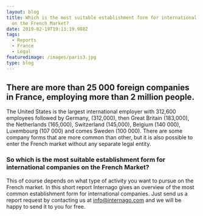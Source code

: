 ```yaml
---
layout: blog
title: Which is the most suitable establishment form for international companies
  on the French Market?
date: 2019-02-19T19:13:19.988Z
tags:
  - Reports
  - France
  - Legal
featuredimage: /images/paris3.jpg
type: blog
---
```

## There are more than 25 000 foreign companies in France, employing more than 2 million people. 
The United States is the largest international employer with 312,600 employees followed by Germany, (312,000), then Great Britain (183,000), the Netherlands (165,000), Switzerland (145,000), Belgium (140 000),  Luxembourg (107 000) and comes Sweden (100 000). There are some company forms that are more common than other, but it is also possible to enter the French market without any separate legal entity.

### So which is the most suitable establishment form for international companies on the French Market?  
This of course depends on what type of activity you want to pursue on the French market. In this short report Internago gives an overview of the most common establishment form for international companies.  Just send us a report request by contacting us at [info@internago.com](mailto:info@internago.com) and we will be happy to send it to you for free.